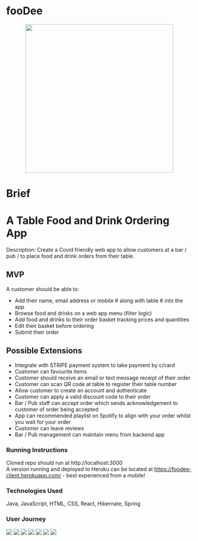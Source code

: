 # fooDee

<p align="center">
<img width="400" src="https://github.com/Laurelinex/fooDee/blob/main/client/src/media/fooDeeLogoTransparent.png">
</p>


# Brief
# A Table Food and Drink Ordering App

Description: Create a Covid friendly web app to allow customers at a bar / pub / to place food and drink orders from their table.

## MVP

A customer should be able to:

-   Add their name, email address or mobile # along with table # into the app
-   Browse food and drinks on a web app menu (filter logic)
-   Add food and drinks to their order basket tracking prices and quantities
-   Edit their basket before ordering
-   Submit their order

## Possible Extensions

-   Integrate with STRIPE payment system to take payment by c/card
-   Customer can favourite items
-   Customer should receive an email or text message receipt of their order
-   Customer can scan QR code at table to register their table number
-   Allow customer to create an account and authenticate
-   Customer can apply a valid discount code to their order
-   Bar / Pub staff can accept order which sends acknowledgement to customer of order being accepted
-   App can recommended playlist on Spotify to align with your order whilst you wait for your order
-   Customer can leave reviews
-   Bar / Pub management can maintain menu from backend app

### Running Instructions
Cloned repo should run at http://localhost:3000 \
A version running and deployed to Heroku can be located at https://foodee-client.herokuapp.com/ - best experienced from a mobile!

<h3>Technologies Used</h3>
Java, JavaScript, HTML, CSS, React, Hibernate, Spring

<h3>User Journey</h3>

<img src="https://github.com/Laurelinex/fooDee/blob/main/client/src/media/readme/journey_1.png">
<img src="https://github.com/Laurelinex/fooDee/blob/main/client/src/media/readme/journey_2.png">
<img src="https://github.com/Laurelinex/fooDee/blob/main/client/src/media/readme/journey_3.png">
<img src="https://github.com/Laurelinex/fooDee/blob/main/client/src/media/readme/journey_4.png">
<img src="https://github.com/Laurelinex/fooDee/blob/main/client/src/media/readme/journey_5.png">
<img src="https://github.com/Laurelinex/fooDee/blob/main/client/src/media/readme/journey_6.png">
<img src="https://github.com/Laurelinex/fooDee/blob/main/client/src/media/readme/journey_7.png">
